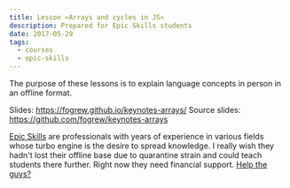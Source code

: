 ```yaml
---
title: Lesson «Arrays and cycles in JS»
description: Prepared for Epic Skills students
date: 2017-05-29
tags:
  - courses
  - epic-skills
---
```


The purpose of these lessons is to explain language concepts in person in an offline format.

Slides: https://fogrew.github.io/keynotes-arrays/
Source slides: https://github.com/fogrew/keynotes-arrays

[Epic Skills](https://epixx.ru/) are professionals with years of experience in various fields whose turbo engine is the desire to spread knowledge. I really wish they hadn't lost their offline base due to quarantine strain and could teach students there further. Right now they need financial support. [Help the guys?](https://donate.epixx.ru/)
